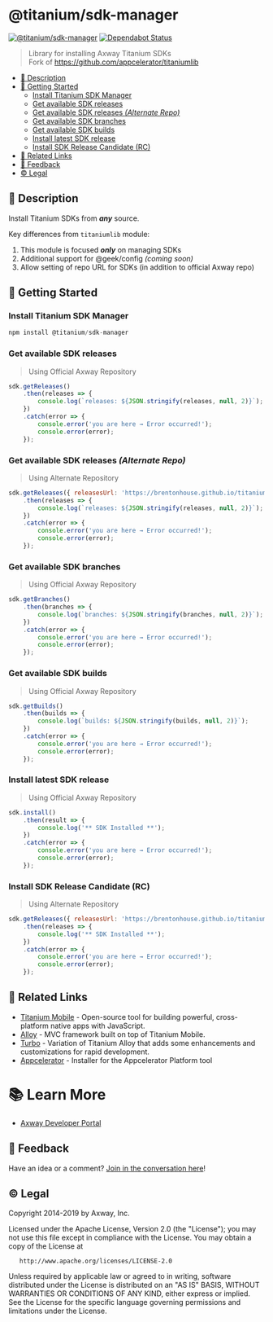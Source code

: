 # @titanium/sdk-manager

[![@titanium/sdk-manager](https://img.shields.io/npm/v/@titanium/sdk-manager.png)](https://www.npmjs.com/package/@titanium/sdk-manager)
[![Dependabot Status](https://api.dependabot.com/badges/status?host=github&repo=brentonhouse/titanium-sdk-manager)](https://dependabot.com)

> Library for installing Axway Titanium SDKs   
> Fork of https://github.com/appcelerator/titaniumlib



* [📝 Description](#-description)
* [🚀 Getting Started](#-getting-started)
	* [Install Titanium SDK Manager](#install-titanium-sdk-manager)
	* [Get available SDK releases](#get-available-sdk-releases)
	* [Get available SDK releases _(Alternate Repo)_](#get-available-sdk-releases-_alternate-repo_)
	* [Get available SDK branches](#get-available-sdk-branches)
	* [Get available SDK builds](#get-available-sdk-builds)
	* [Install latest SDK release](#install-latest-sdk-release)
	* [Install SDK Release Candidate (RC)](#install-sdk-release-candidate-rc)
* [🔗 Related Links](#-related-links)
* [📣 Feedback](#-feedback)
* [©️ Legal](#️-legal)

## 📝 Description

Install Titanium SDKs from _**any**_ source.

Key differences from `titaniumlib` module:

1. This module is focused _**only**_ on managing SDKs
2. Additional support for @geek/config  _(coming soon)_
3. Allow setting of repo URL for SDKs (in addition to official Axway repo) 

## 🚀 Getting Started

### Install Titanium SDK Manager

```JavaScript
npm install @titanium/sdk-manager
```

### Get available SDK releases

> Using Official Axway Repository


```JavaScript
sdk.getReleases()
	.then(releases => {
		console.log(`releases: ${JSON.stringify(releases, null, 2)}`);
	})
	.catch(error => {
		console.error('you are here → Error occurred!');
		console.error(error);
	});
```

### Get available SDK releases _(Alternate Repo)_

> Using Alternate Repository


```JavaScript
sdk.getReleases({ releasesUrl: 'https://brentonhouse.github.io/titanium-sdk-repo/releases.json'  })
	.then(releases => {
		console.log(`releases: ${JSON.stringify(releases, null, 2)}`);
	})
	.catch(error => {
		console.error('you are here → Error occurred!');
		console.error(error);
	});
```

### Get available SDK branches

> Using Official Axway Repository


```JavaScript
sdk.getBranches()
	.then(branches => {
		console.log(`branches: ${JSON.stringify(branches, null, 2)}`);
	})
	.catch(error => {
		console.error('you are here → Error occurred!');
		console.error(error);
	});
```

### Get available SDK builds

> Using Official Axway Repository


```JavaScript
sdk.getBuilds()
	.then(builds => {
		console.log(`builds: ${JSON.stringify(builds, null, 2)}`);
	})
	.catch(error => {
		console.error('you are here → Error occurred!');
		console.error(error);
	});
```

### Install latest SDK release 

> Using Official Axway Repository


```JavaScript
sdk.install()
	.then(result => {
		console.log('** SDK Installed **');
	})
	.catch(error => {
		console.error('you are here → Error occurred!');
		console.error(error);
	});
```

### Install SDK Release Candidate (RC)

> Using Alternate Repository


```JavaScript
sdk.getReleases({ releasesUrl: 'https://brentonhouse.github.io/titanium-sdk-repo/releases.json'  })
	.then(releases => {
		console.log('** SDK Installed **');
	})
	.catch(error => {
		console.error('you are here → Error occurred!');
		console.error(error);
	});
```




## 🔗 Related Links

- [Titanium Mobile](https://www.npmjs.com/package/titanium) - Open-source tool for building powerful, cross-platform native apps with JavaScript.
- [Alloy](https://www.npmjs.com/package/alloy) - MVC framework built on top of Titanium Mobile.
- [Turbo](https://www.npmjs.com/package/@titanium/turbo) - Variation of Titanium Alloy that adds some enhancements and customizations for rapid development.
- [Appcelerator](https://www.npmjs.com/package/appcelerator) - Installer for the Appcelerator Platform tool

# 📚 Learn More

- [Axway Developer Portal](https://developer.axway.com)

## 📣 Feedback

Have an idea or a comment?  [Join in the conversation here](https://github.com/brentonhouse/titanium-sdk/issues)! 

## ©️ Legal


Copyright 2014-2019 by Axway, Inc.

   Licensed under the Apache License, Version 2.0 (the "License");
   you may not use this file except in compliance with the License.
   You may obtain a copy of the License at

       http://www.apache.org/licenses/LICENSE-2.0

   Unless required by applicable law or agreed to in writing, software
   distributed under the License is distributed on an "AS IS" BASIS,
   WITHOUT WARRANTIES OR CONDITIONS OF ANY KIND, either express or implied.
   See the License for the specific language governing permissions and
   limitations under the License.